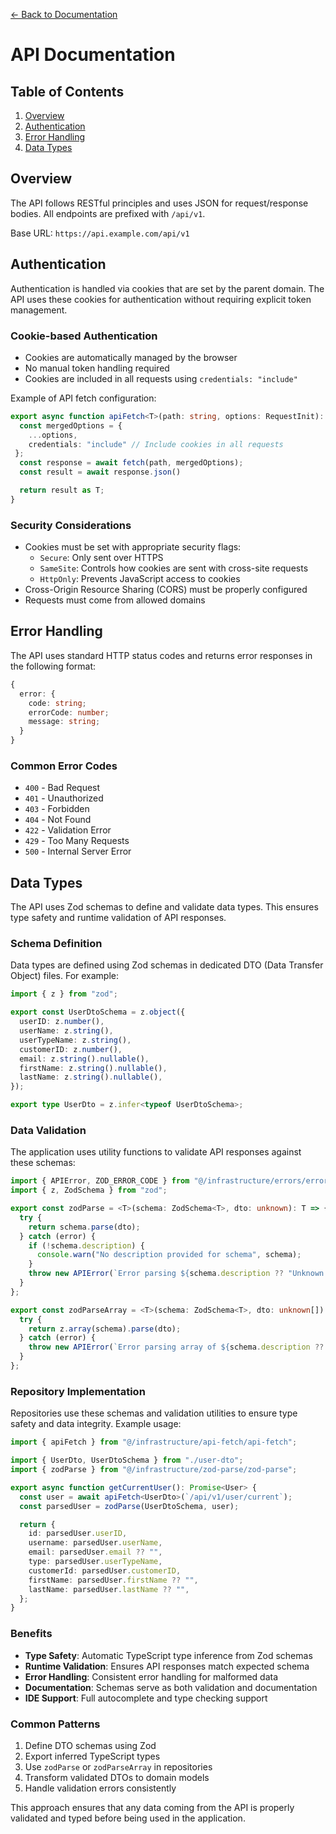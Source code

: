 [← Back to Documentation](./DOCS.md)

# API Documentation

## Table of Contents

1. [Overview](#overview)
2. [Authentication](#authentication)
3. [Error Handling](#error-handling)
4. [Data Types](#data-types)

## Overview

The API follows RESTful principles and uses JSON for request/response bodies. All endpoints are prefixed with `/api/v1`.

Base URL: `https://api.example.com/api/v1`

## Authentication

Authentication is handled via cookies that are set by the parent domain. The API uses these cookies for authentication without requiring explicit token management.

### Cookie-based Authentication

- Cookies are automatically managed by the browser
- No manual token handling required
- Cookies are included in all requests using `credentials: "include"`

Example of API fetch configuration:

```typescript
export async function apiFetch<T>(path: string, options: RequestInit): Promise<T> {
  const mergedOptions = { 
    ...options, 
    credentials: "include" // Include cookies in all requests
 };
  const response = await fetch(path, mergedOptions);
  const result = await response.json()

  return result as T;
}
```

### Security Considerations

- Cookies must be set with appropriate security flags:
  - `Secure`: Only sent over HTTPS
  - `SameSite`: Controls how cookies are sent with cross-site requests
  - `HttpOnly`: Prevents JavaScript access to cookies
- Cross-Origin Resource Sharing (CORS) must be properly configured
- Requests must come from allowed domains

## Error Handling

The API uses standard HTTP status codes and returns error responses in the following format:

```typescript
{
  error: {
    code: string;
    errorCode: number;
    message: string;
  }
}
```

### Common Error Codes

- `400` - Bad Request
- `401` - Unauthorized
- `403` - Forbidden
- `404` - Not Found
- `422` - Validation Error
- `429` - Too Many Requests
- `500` - Internal Server Error

## Data Types

The API uses Zod schemas to define and validate data types. This ensures type safety and runtime validation of API responses.

### Schema Definition

Data types are defined using Zod schemas in dedicated DTO (Data Transfer Object) files. For example:

```typescript
import { z } from "zod";

export const UserDtoSchema = z.object({
  userID: z.number(),
  userName: z.string(),
  userTypeName: z.string(),
  customerID: z.number(),
  email: z.string().nullable(),
  firstName: z.string().nullable(),
  lastName: z.string().nullable(),
});

export type UserDto = z.infer<typeof UserDtoSchema>;
```

### Data Validation

The application uses utility functions to validate API responses against these schemas:

```typescript
import { APIError, ZOD_ERROR_CODE } from "@/infrastructure/errors/errors";
import { z, ZodSchema } from "zod";

export const zodParse = <T>(schema: ZodSchema<T>, dto: unknown): T => {
  try {
    return schema.parse(dto);
  } catch (error) {
    if (!schema.description) {
      console.warn("No description provided for schema", schema);
    }
    throw new APIError(`Error parsing ${schema.description ?? "Unknown schema"}`, ZOD_ERROR_CODE, error);
  }
};

export const zodParseArray = <T>(schema: ZodSchema<T>, dto: unknown[]): T[] => {
  try {
    return z.array(schema).parse(dto);
  } catch (error) {
    throw new APIError(`Error parsing array of ${schema.description ?? "Unknown schema"}`, ZOD_ERROR_CODE, error);
  }
};
```

### Repository Implementation

Repositories use these schemas and validation utilities to ensure type safety and data integrity. Example usage:

```typescript
import { apiFetch } from "@/infrastructure/api-fetch/api-fetch";

import { UserDto, UserDtoSchema } from "./user-dto";
import { zodParse } from "@/infrastructure/zod-parse/zod-parse";

export async function getCurrentUser(): Promise<User> {
  const user = await apiFetch<UserDto>(`/api/v1/user/current`);
  const parsedUser = zodParse(UserDtoSchema, user);

  return {
    id: parsedUser.userID,
    username: parsedUser.userName,
    email: parsedUser.email ?? "",
    type: parsedUser.userTypeName,
    customerId: parsedUser.customerID,
    firstName: parsedUser.firstName ?? "",
    lastName: parsedUser.lastName ?? "",
  };
}
```

### Benefits

- **Type Safety**: Automatic TypeScript type inference from Zod schemas
- **Runtime Validation**: Ensures API responses match expected schema
- **Error Handling**: Consistent error handling for malformed data
- **Documentation**: Schemas serve as both validation and documentation
- **IDE Support**: Full autocomplete and type checking support

### Common Patterns

1. Define DTO schemas using Zod
2. Export inferred TypeScript types
3. Use `zodParse` or `zodParseArray` in repositories
4. Transform validated DTOs to domain models
5. Handle validation errors consistently

This approach ensures that any data coming from the API is properly validated and typed before being used in the application.